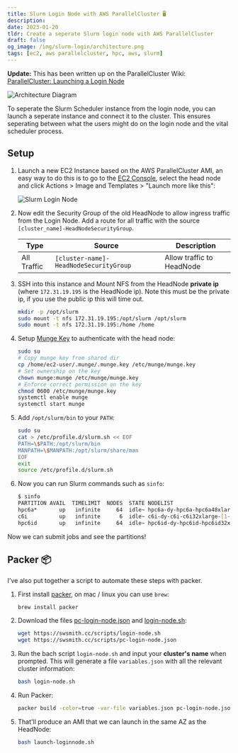```yaml
---
title: Slurm Login Node with AWS ParallelCluster 🖥
description:
date: 2023-01-20
tldr: Create a seperate Slurm login node with AWS ParallelCluster
draft: false
og_image: /img/slurm-login/architecture.png
tags: [ec2, aws parallelcluster, hpc, aws, slurm]
---
```


**Update:** This has been written up on the ParallelCluster Wiki: [ParallelCluster: Launching a Login Node](https://github.com/aws/aws-parallelcluster/wiki/ParallelCluster:-Launching-a-Login-Node)

![Architecture Diagram](/img/slurm-login/architecture.png)

To seperate the Slurm Scheduler instance from the login node, you can launch a seperate instance and connect it to the cluster. This ensures seperating between what the users might do on the login node and the vital scheduler process.

## Setup

1. Launch a new EC2 Instance based on the AWS ParallelCluster AMI, an easy way to do this is to go to the [EC2 Console](https://console.aws.amazon.com/ec2/v2/home), select the head node and click Actions > Image and Templates > "Launch more like this":

    ![Slurm Login Node](/img/slurm-login/ec2-clone.png)

2. Now edit the Security Group of the old HeadNode to allow ingress traffic from the Login Node. Add a route for all traffic with the source `[cluster_name]-HeadNodeSecurityGroup`.

    | Type        | Source                               | Description               |
    |-------------|--------------------------------------|---------------------------|
    | All Traffic | `[cluster-name]-HeadNodeSecurityGroup` | Allow traffic to HeadNode |

3. SSH into this instance and Mount NFS from the HeadNode **private ip** (where `172.31.19.195` is the HeadNode ip). Note this must be the private ip, if you use the public ip this will time out.

    ```bash
    mkdir -p /opt/slurm
    sudo mount -t nfs 172.31.19.195:/opt/slurm /opt/slurm
    sudo mount -t nfs 172.31.19.195:/home /home
    ```

4. Setup [Munge Key](https://slurm.schedmd.com/quickstart_admin.html#communication) to authenticate with the head node:

    ```bash
    sudo su
    # Copy munge key from shared dir
    cp /home/ec2-user/.munge/.munge.key /etc/munge/munge.key
    # Set ownership on the key
    chown munge:munge /etc/munge/munge.key
    # Enforce correct permission on the key
    chmod 0600 /etc/munge/munge.key
    systemctl enable munge
    systemctl start munge
    ```

5. Add `/opt/slurm/bin` to your `PATH`:

    ```bash
    sudo su
    cat > /etc/profile.d/slurm.sh << EOF
    PATH=\$PATH:/opt/slurm/bin
    MANPATH=\$MANPATH:/opt/slurm/share/man
    EOF
    exit
    source /etc/profile.d/slurm.sh
    ```

6. Now you can run Slurm commands such as `sinfo`:

    ```bash
    $ sinfo
    PARTITION AVAIL  TIMELIMIT  NODES  STATE NODELIST
    hpc6a*       up   infinite     64  idle~ hpc6a-dy-hpc6a-hpc6a48xlarge-[1-64]
    c6i          up   infinite      6  idle~ c6i-dy-c6i-c6i32xlarge-[1-6]
    hpc6id       up   infinite     64  idle~ hpc6id-dy-hpc6id-hpc6id32xlarge-[1-64]
    ```

Now we can submit jobs and see the partitions!

## Packer 📦

I've also put together a script to automate these steps with packer.

1. First install [packer](https://developer.hashicorp.com/packer/tutorials/docker-get-started/get-started-install-cli), on mac / linux you can use `brew`:

    ```bash
    brew install packer
    ```

2. Download the files [pc-login-node.json](https://swsmith.cc/scripts/pc-login-node.json) and [login-node.sh](https://swsmith.cc/scripts/login-node.sh):

    ```bash
    wget https://swsmith.cc/scripts/login-node.sh
    wget https://swsmith.cc/scripts/pc-login-node.json
    ```

3. Run the bach script `login-node.sh` and input your **cluster's name** when prompted. This will generate a file `variables.json` with all the relevant cluster information:

    ```bash
    bash login-node.sh 
    ```

4. Run Packer:

    ```bash
    packer build -color=true -var-file variables.json pc-login-node.json
    ```

5. That'll produce an AMI that we can launch in the same AZ as the HeadNode:

    ```bash
    bash launch-loginnode.sh 
    ```

